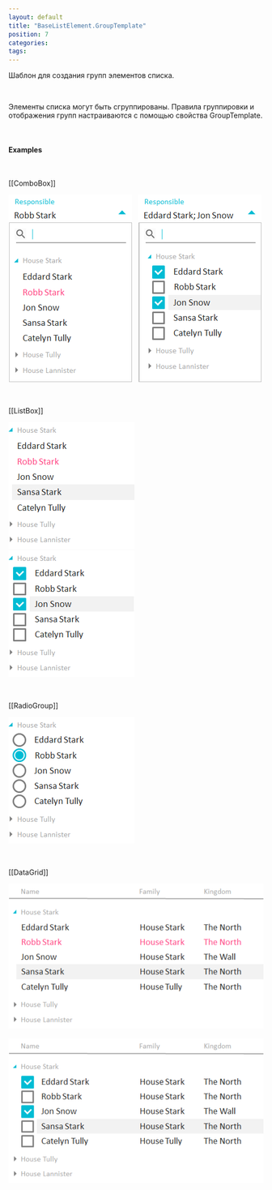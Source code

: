 ```yaml
---
layout: default
title: "BaseListElement.GroupTemplate"
position: 7
categories: 
tags: 
---
```


Шаблон для создания групп элементов списка.

   

Элементы списка могут быть сгруппированы. Правила группировки и отображения групп настраиваются с помощью свойства GroupTemplate.

   

#### Examples

 

[[ComboBox]]

![](ComboBox_SingleSelect_Group.png)   ![](ComboBox_MultiSelect_Group.png)

   

[[ListBox]]

![](ListBox_SingleSelect_Group.png)   ![](ListBox_MultiSelect_Group.png)

   

[[RadioGroup]]

![](RadioGroup_Group.png)

   

[[DataGrid]]

![](DataGrid_SingleSelect_Group.png)   ![](DataGrid_MultiSelect_Group.png)

 

 

